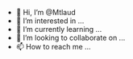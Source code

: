 - 👋 Hi, I’m @Mtlaud
- 👀 I’m interested in ...
- 🌱 I’m currently learning ...
- 💞️ I’m looking to collaborate on ...
- 📫 How to reach me ...

<!---
Mtlaud/Mtlaud is a ✨ special ✨ repository because its `README.md` (this file) appears on your GitHub profile.
You can click the Preview link to take a look at your changes.
--->
